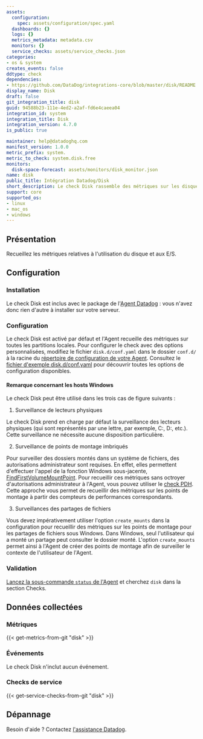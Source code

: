 ```yaml
---
assets:
  configuration:
    spec: assets/configuration/spec.yaml
  dashboards: {}
  logs: {}
  metrics_metadata: metadata.csv
  monitors: {}
  service_checks: assets/service_checks.json
categories:
- os & system
creates_events: false
ddtype: check
dependencies:
- https://github.com/DataDog/integrations-core/blob/master/disk/README.md
display_name: Disk
draft: false
git_integration_title: disk
guid: 94588b23-111e-4ed2-a2af-fd6e4caeea04
integration_id: system
integration_title: Disk
integration_version: 4.7.0
is_public: true

maintainer: help@datadoghq.com
manifest_version: 1.0.0
metric_prefix: system.
metric_to_check: system.disk.free
monitors:
  disk-space-forecast: assets/monitors/disk_monitor.json
name: disk
public_title: Intégration Datadog/Disk
short_description: Le check Disk rassemble des métriques sur les disques montés.
support: core
supported_os:
- linux
- mac_os
- windows
---
```




## Présentation

Recueillez les métriques relatives à l'utilisation du disque et aux E/S.

## Configuration

### Installation

Le check Disk est inclus avec le package de l'[Agent Datadog][1] : vous n'avez donc rien d'autre à installer sur votre serveur.

### Configuration

Le check Disk est activé par défaut et l'Agent recueille des métriques sur toutes les partitions locales. Pour configurer le check avec des options personnalisées, modifiez le fichier `disk.d/conf.yaml` dans le dossier `conf.d/` à la racine du [répertoire de configuration de votre Agent][2]. Consultez le [fichier d'exemple disk.d/conf.yaml][3] pour découvrir toutes les options de configuration disponibles.

#### Remarque concernant les hosts Windows
Le check Disk peut être utilisé dans les trois cas de figure suivants :

1. Surveillance de lecteurs physiques

  Le check Disk prend en charge par défaut la surveillance des lecteurs physiques (qui sont représentés par une lettre, par exemple, C:\, D:\, etc.). Cette surveillance ne nécessite aucune disposition particulière.

2. Surveillance de points de montage imbriqués

  Pour surveiller des dossiers montés dans un système de fichiers, des autorisations administrateur sont requises. En effet, elles permettent d'effectuer l'appel de la fonction Windows sous-jacente, [FindFirstVolumeMountPoint][4].
  Pour recueillir ces métriques sans octroyer d'autorisations administrateur à l'Agent, vous pouvez utiliser le [check PDH][5]. Cette approche vous permet de recueillir des métriques sur les points de montage à partir des compteurs de performances correspondants.

3. Surveillances des partages de fichiers

  Vous devez impérativement utiliser l'option `create_mounts` dans la configuration pour recueillir des métriques sur les points de montage pour les partages de fichiers sous Windows.
  Dans Windows, seul l'utilisateur qui a monté un partage peut consulter le dossier monté.
  L'option `create_mounts` permet ainsi à l'Agent de créer des points de montage afin de surveiller le contexte de l'utilisateur de l'Agent.

### Validation

[Lancez la sous-commande `status` de l'Agent][6] et cherchez `disk` dans la section Checks.

## Données collectées

### Métriques
{{< get-metrics-from-git "disk" >}}


### Événements

Le check Disk n'inclut aucun événement.

### Checks de service
{{< get-service-checks-from-git "disk" >}}


## Dépannage

Besoin d'aide ? Contactez [l'assistance Datadog][9].


[1]: https://app.datadoghq.com/account/settings#agent
[2]: https://docs.datadoghq.com/fr/agent/guide/agent-configuration-files/#agent-configuration-directory
[3]: https://github.com/DataDog/integrations-core/blob/master/disk/datadog_checks/disk/data/conf.yaml.default
[4]: https://docs.microsoft.com/en-us/windows/win32/api/winbase/nf-winbase-findfirstvolumemountpointw
[5]: https://docs.datadoghq.com/fr/integrations/pdh_check/#pagetitle
[6]: https://docs.datadoghq.com/fr/agent/guide/agent-commands/#agent-status-and-information
[7]: https://github.com/DataDog/integrations-core/blob/master/disk/metadata.csv
[8]: https://github.com/DataDog/integrations-core/blob/master/disk/assets/service_checks.json
[9]: https://docs.datadoghq.com/fr/help/
